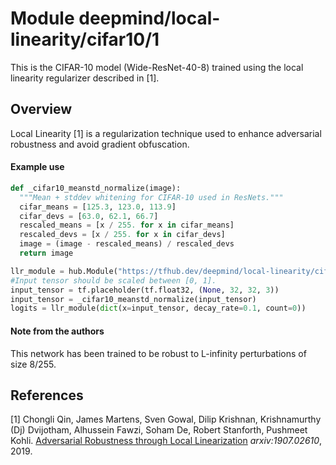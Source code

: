 # Module deepmind/local-linearity/cifar10/1

This is the CIFAR-10 model (Wide-ResNet-40-8) trained using the local linearity
regularizer described in [1].

<!-- dataset: CIFAR-10 -->
<!-- module-type: image-classifier -->
<!-- network-architecture: Wide-ResNet-40-8 -->
<!-- fine-tunable: false -->
<!-- format: hub -->

## Overview

Local Linearity [1] is a regularization technique used to enhance adversarial
robustness and avoid gradient obfuscation.

#### Example use

```python
def _cifar10_meanstd_normalize(image):
  """Mean + stddev whitening for CIFAR-10 used in ResNets."""
  cifar_means = [125.3, 123.0, 113.9]
  cifar_devs = [63.0, 62.1, 66.7]
  rescaled_means = [x / 255. for x in cifar_means]
  rescaled_devs = [x / 255. for x in cifar_devs]
  image = (image - rescaled_means) / rescaled_devs
  return image

llr_module = hub.Module("https://tfhub.dev/deepmind/local-linearity/cifar10/1")
#Input tensor should be scaled between [0, 1].
input_tensor = tf.placeholder(tf.float32, (None, 32, 32, 3))
input_tensor = _cifar10_meanstd_normalize(input_tensor)
logits = llr_module(dict(x=input_tensor, decay_rate=0.1, count=0))
```

#### Note from the authors

This network has been trained to be robust to L-infinity perturbations of size
8/255.

## References

[1] Chongli Qin, James Martens, Sven Gowal, Dilip Krishnan, Krishnamurthy (Dj)
Dvijotham, Alhussein Fawzi, Soham De, Robert Stanforth, Pushmeet Kohli.
[Adversarial Robustness through Local Linearization](https://arxiv.org/abs/1907.02610)
*arxiv:1907.02610*, 2019.

